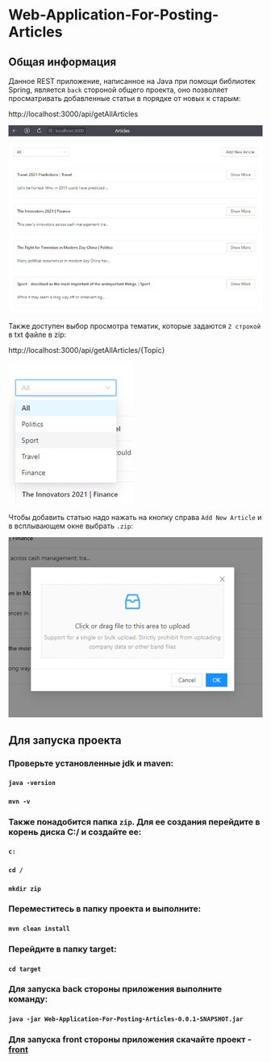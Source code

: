 # Web-Application-For-Posting-Articles
## Общая информация
Данное REST приложение, написанное на Java при помощи библиотек Spring, является `back` стороной общего проекта, оно позволяет просматривать добавленные статьи в порядке от новых к старым:

http://localhost:3000/api/getAllArticles

![articles](https://github.com/tsragravorogh/Web-Application-For-Posting-Articles/blob/master/images/2021-11-09_16-49-56.png)

Также доступен выбор просмотра тематик, которые задаются `2 строкой` в txt файле в zip:

http://localhost:3000/api/getAllArticles/{Topic}

![articles](https://github.com/tsragravorogh/Web-Application-For-Posting-Articles/blob/master/images/2021-11-09_16-53-29.png)

Чтобы добавить статью надо нажать на кнопку справа `Add New Article` и в всплывающем окне выбрать `.zip`:

![articles](https://github.com/tsragravorogh/Web-Application-For-Posting-Articles/blob/master/images/2021-11-09_16-53-02.png)

## Для запуска проекта
### Проверьте установленные jdk и maven:
#### `java -version`
#### `mvn -v`
### Также понадобится папка `zip`. Для ее создания перейдите в корень диска C:/ и создайте ее:
#### `c:`
#### `cd /`
#### `mkdir zip`
### Переместитесь в папку проекта и выполните:
#### `mvn clean install`
### Перейдите в папку target:
#### `cd target`
### Для запуска back стороны приложения выполните команду:
#### `java -jar Web-Application-For-Posting-Articles-0.0.1-SNAPSHOT.jar`
### Для запуска front стороны приложения скачайте проект - [front](https://github.com/tsragravorogh/articles)

